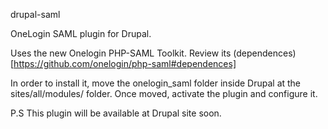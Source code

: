 drupal-saml

OneLogin SAML plugin for Drupal.

Uses the new Onelogin PHP-SAML Toolkit. Review its (dependences)[https://github.com/onelogin/php-saml#dependences]

In order to install it, move the onelogin_saml folder inside Drupal at the sites/all/modules/ folder. Once moved, activate the plugin and configure it.

P.S This plugin will be available at Drupal site soon.
